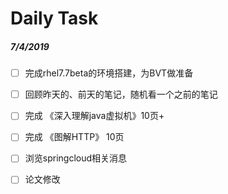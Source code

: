 # Daily Task

##### 7/4/2019
- [ ] 完成rhel7.7beta的环境搭建，为BVT做准备
- [ ] 回顾昨天的、前天的笔记，随机看一个之前的笔记
- [ ] 完成 《深入理解java虚拟机》10页+
- [ ] 完成 《图解HTTP》 10页
- [ ] 浏览springcloud相关消息
- [ ] 论文修改

